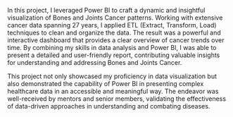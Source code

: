 In this project, I leveraged Power BI to craft a dynamic and insightful visualization of Bones and Joints Cancer patterns. 
Working with extensive cancer data spanning 27 years, I applied ETL (Extract, Transform, Load) techniques to clean and organize the data.
The result was a powerful and interactive dashboard that provides a clear overview of cancer trends over time.
By combining my skills in data analysis and Power BI, I was able to present a detailed and user-friendly report,
contributing valuable insights for understanding and addressing Bones and Joints Cancer.

This project not only showcased my proficiency in data visualization but also demonstrated the capability of Power BI 
in presenting complex healthcare data in an accessible and meaningful way. The endeavor was well-received by mentors and senior members,
validating the effectiveness of data-driven approaches in understanding and combating diseases.
